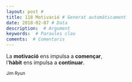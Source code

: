 ```yaml
---
layout: post #
title: 118 Motivació # Generat automàticament
date: 2018-02-07 # Data
description:  # Argument
keywords:  # Paraules clau
coments:  # Comentaris
---
```


La **motivació** ens impulsa a **començar**, <br />
l'**hàbit** ens impulsa a **continuar**. <br />

<small>Jim Ryun</small>
